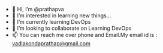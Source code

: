 - 👋 Hi, I’m @prathapva
- 👀 I’m interested in learning new things...
- 🌱 I’m currently learning DevOps
- 💞️ I’m looking to collaborate on Learning DevOps
- 📫 You can reach me over phone and Email.My email id is : vadlakondaprathap@gmail.com

<!---
prathapva/prathapva is a ✨ special ✨ repository because its `README.md` (this file) appears on your GitHub profile.
You can click the Preview link to take a look at your changes.
--->
